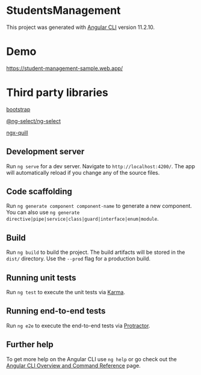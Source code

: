 # StudentsManagement

This project was generated with [Angular CLI](https://github.com/angular/angular-cli) version 11.2.10.

# Demo

https://student-management-sample.web.app/

# Third party libraries
[bootstrap](https://www.npmjs.com/package/bootstrap)

[@ng-select/ng-select](https://www.npmjs.com/package/@ng-select/ng-select)

[ngx-quill](https://www.npmjs.com/package/ngx-quill)

## Development server

Run `ng serve` for a dev server. Navigate to `http://localhost:4200/`. The app will automatically reload if you change any of the source files.

## Code scaffolding

Run `ng generate component component-name` to generate a new component. You can also use `ng generate directive|pipe|service|class|guard|interface|enum|module`.

## Build

Run `ng build` to build the project. The build artifacts will be stored in the `dist/` directory. Use the `--prod` flag for a production build.

## Running unit tests

Run `ng test` to execute the unit tests via [Karma](https://karma-runner.github.io).

## Running end-to-end tests

Run `ng e2e` to execute the end-to-end tests via [Protractor](http://www.protractortest.org/).

## Further help

To get more help on the Angular CLI use `ng help` or go check out the [Angular CLI Overview and Command Reference](https://angular.io/cli) page.

